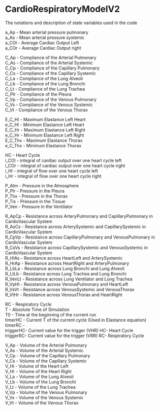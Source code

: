 # CardioRespiratoryModelV2

The notations and description of state variables used in the code

a_Ap     - Mean arterial pressure pulmonary <br/>
a_As     - Mean arterial pressure systemic <br/>
a_COl    - Average Cardiac Output Left <br/>
a_COr    - Average Cardiac Output right <br/>

C_Ap     - Compliance of the Arterial Pulmonary <br/>
C_As     - Compliance of the Arterial Systemic <br/>
C_Cp     - Compliance of the Capillary Pulmonary <br/>
C_Cs     - Compliance of the Capillary Systemic <br/>
C_La     - Compliance of the Lung Alveoli <br/>
C_Lb     - Compliance of the Lung Bronchi <br/>
C_Lt     - Compliance of the Lung Trachea <br/>
C_Plr    - Compliance of the Pleura <br/>
C_Vp     - Compliance of the Venous Pulmonary <br/>
C_Vs     - Compliance of the Venous Systemic <br/>
C_Vt     - Compliance of the Venous Thorax <br/>

E_C_Hl   - Maximum Elastance Left Heart  <br/>
e_C_Hl   - Minimum Elastance Left Heart <br/>
E_C_Hr   - Maximum Elastance Left Right <br/>
e_C_Hr   - Minimum Elastance Left Right <br/>
E_C_Thx  - Maximum Elastance Thorax <br/>
e_C_Thx  - Minimum Elastance Thorax <br/>

HC       - Heart Cycle <br/>
i_COl    - integral of cardiac output over one heart cycle left <br/>
i_COr    - integral of cardiac output over one heart cycle right <br/>
i_Hl     - integral of flow over one heart cycle left <br/>
i_Hr     - integral of flow over one heart cycle right <br/>

P_Atm    - Pressure in the Atmosphere <br/>
P_Plr    - Pressure in the Pleura <br/>
P_Thx    - Pressure in the Thorax <br/>
P_Tis    - Pressure in the Tissue <br/>
P_Ven    - Pressure in the Ventilator <br/>

R_ApCp   - Resistance across ArteryPulmonary and CapillaryPulmonary in CardioVascular System <br/>
R_AsCs   - Resistance across ArterySystemic and CapillarySystemic in CardioVascular System <br/>
R_CpVp   - Resistance across CapillaryPulmonary and VenousPulmonary in CardioVascular System <br/>
R_CsVs   - Resistance across CapillarySystemic and VenousSystemic in CardioVascular System <br/>
R_HlAs   - Resistance across HeartLeft and ArterySystemic <br/>
R_HrAp   - Resistance across HeartRight and ArteryPulmonary <br/>
R_LbLa   - Resistance across Lung Bronchi and Lung Alveoli <br/> 
R_LtLb   - Resistance across Lung Trachea and Lung Bronchi <br/>
R_VenLt  - Resistance across Lung Ventilator and Lung Trachea <br/>
R_VpHl   - Resistance across VenousPulmonary and HeartLeft <br/>
R_VsVt   - Resistance across VenousSystemic and VenousThorax <br/>
R_VtHr   - Resistance across VenousThorax and HeartRight <br/>

RC       - Respiratory Cycle <br/>
T        - Absolute Time of Simulation <br/>
T0       - Time at the beginning of the current run <br/>
timerHC  - Current T of the current cycle (Used in Elastance equation) <br/>
timerRC  - <br/>
triggerHC- Current value for the trigger (VHR) HC- Heart Cycle <br/>
triggerRC- Current value for the trigger (VRR) RC- Respiratory Cycle <br/>

V_Ap     - Volume of the Arterial Pulmonary <br/>
V_As     - Volume of the Arterial Systemic <br/>
V_Cp     - Volume of the Capillary Pulmonary <br/>
V_Cs     - Volume of the Capillary Systemic <br/>
V_Hl     - Volume of the Heart Left <br/>
V_Hr     - Volume of the Heart Right <br/>
V_La     - Volume of the Lung Alveoli <br/>
V_Lb     - Volume of the Lung Bronchi <br/>
V_Lt     - Volume of the Lung Trachea <br/>
V_Vp     - Volume of the Venous Pulmonary <br/>
V_Vs     - Volume of the Venous Systemic <br/>
V_Vt     - Volume of the Venous Thorax <br/>
